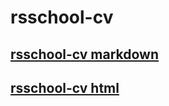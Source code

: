 # rsschool-cv
## [rsschool-cv markdown](https://dobkir.github.io/rsschool-cv/cv)
## [rsschool-cv html](https://dobkir.github.io/rsschool-cv/)
